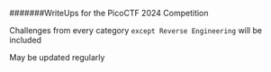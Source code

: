 #######WriteUps for the PicoCTF 2024 Competition


Challenges from every category `except Reverse Engineering` will be included

May be updated regularly
